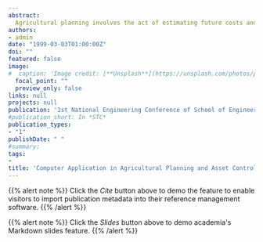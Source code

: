 ```yaml
---
abstract:
  Agricultural planning involves the act of estimating future costs and expected returns if production is undertaken while asset control is the process of determining the economic value of the farm's assets and liabilities in order to justify their continued ownership or otherwise. These two processes are necessary in order to ensure that the farm business makes profit and remains in business for a long time. They also aid executive decision-making and are invaluable in any farm business organization because they are attributes of financial success. Agricultural production, unlike manufacturing, takes time for benefits to be reaped and any mistake may lead to total failure hence there is need to make proper plan and take adequate control measures.  Also, adequate control of farm assets or liabilities is needed to prepare final accounts (balance sheet and profit and loss accounts). There are many planning and control tools, but each has its assumption and limitations.  One of the versatile tools used in agricultural planning and which is consistent with the small scale farming nature of Nigeria is LINEAR PROGRAMMING, while one of the key control technique for farm assets is proper asset management through continuous depreciation and revaluation.  Because of the tedious nature of the calculations involved in planning and control, there is need to have a device that can assist. The device is also needed in order to improve efficiency and accuracy. This forms the basis for this paper. This paper reports on two computer programs written in BASIC, which can aid in carrying out farm planning and effective control. The programs have been tested on standardized data and are currently running on a Microsystem. The sample runs are provided in the appendix.
authors:
- admin
date: "1999-03-03T01:00:00Z"
doi: ""
featured: false
image:
#  caption: 'Image credit: [**Unsplash**](https://unsplash.com/photos/pLCdAaMFLTE)'
  focal_point: ""
  preview_only: false
links: null
projects: null
publication: '1st National Engineering Conference of School of Engineering and Engineering Technology, Federal University of Technology, Minna held between 3rd–6th March'
#publication_short: In *STC*
publication_types:
- "1"
publishDate: " "
#summary: 
tags:
- 
title: 'Computer Application in Agricultural Planning and Asset Control'
---
```


{{% alert note %}}
Click the *Cite* button above to demo the feature to enable visitors to import publication metadata into their reference management software.
{{% /alert %}}

{{% alert note %}}
Click the *Slides* button above to demo academia's Markdown slides feature.
{{% /alert %}}
